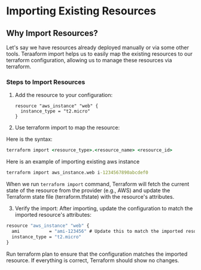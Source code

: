 # Importing Existing Resources

## Why Import Resources?

Let's say we have resources already deployed manually or via some other tools. Teraaform import helps us to easily map the existing resources to our terraform configuration, allowing us to manage these resources via terraform.

### Steps to Import Resources
1. Add the resource to your configuration:
   ```hcl
   resource "aws_instance" "web" {
     instance_type = "t2.micro"
   }

2. Use terraform import to map the resource:

Here is the syntax:

```cmd
terraform import <resource_type>.<resource_name> <resource_id>
```

Here is an example of importing existing aws instance

```cmd
terraform import aws_instance.web i-1234567890abcdef0
```

When we run `terraform import` command, Terraform will fetch the current state of the resource from the provider (e.g., AWS) and update the Terraform state file (terraform.tfstate) with the resource's attributes.

3. Verify the import:
After importing, update the configuration to match the imported resource's attributes:

```cmd
resource "aws_instance" "web" {
  ami           = "ami-123456" # Update this to match the imported resource
  instance_type = "t2.micro"
}
```

Run terraform plan to ensure that the configuration matches the imported resource. If everything is correct, Terraform should show no changes.

